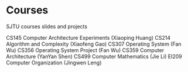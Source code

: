 # Courses
SJTU courses slides and projects

CS145 Computer Architecture Experiments (Xiaoping Huang)
CS214 Algorithm and Complexity (Xiaofeng Gao)
CS307 Operating System (Fan Wu)
CS356 Operating System Project (Fan Wu)
CS359 Computer Architecture (YanYan Shen)
CS499 Computer Mathematics (Jie Li)
EI209 Computer Organization (Jingwen Leng)
